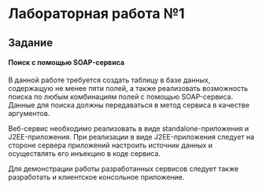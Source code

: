 # Лабораторная работа №1 

## Задание 

#### **Поиск с помощью SOAP-сервиса** 

В данной работе требуется создать таблицу в базе данных, содержащую не менее пяти полей, а также реализовать возможность поиска по любым комбинациям полей с помощью SOAP-сервиса. Данные для поиска должны передаваться в метод сервиса в качестве аргументов.

Веб-сервис необходимо реализовать в виде standalone-приложения и J2EE-приложения. При реализации в виде J2EE-приложения следует на стороне сервера приложений настроить источник данных и осуществлять его инъекцию в коде сервиса.

Для демонстрации работы разработанных сервисов следует также разработать и клиентское консольное приложение.
